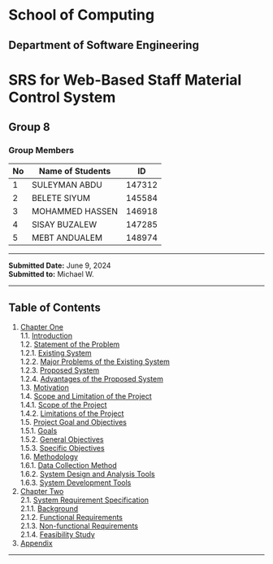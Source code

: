 # School of Computing
## Department of Software Engineering

# SRS for Web-Based Staff Material Control System

## Group 8

### Group Members

| No | Name of Students      | ID     |
|----|-----------------------|--------|
| 1  | SULEYMAN ABDU         | 147312 |
| 2  | BELETE SIYUM          | 145584 |
| 3  | MOHAMMED HASSEN       | 146918 |
| 4  | SISAY BUZALEW         | 147285 |
| 5  | MEBT ANDUALEM         | 148974 |

---

**Submitted Date:** June 9, 2024  
**Submitted to:** Michael W.

---

## Table of Contents

1. [Chapter One](#chapter-one)  
   1.1. [Introduction](#introduction)  
   1.2. [Statement of the Problem](#statement-of-the-problem)  
        1.2.1. [Existing System](#existing-system)  
        1.2.2. [Major Problems of the Existing System](#major-problems-of-the-existing-system)  
        1.2.3. [Proposed System](#proposed-system)  
        1.2.4. [Advantages of the Proposed System](#advantages-of-the-proposed-system)  
   1.3. [Motivation](#motivation)  
   1.4. [Scope and Limitation of the Project](#scope-and-limitation-of-the-project)  
        1.4.1. [Scope of the Project](#scope-of-the-project)  
        1.4.2. [Limitations of the Project](#limitations-of-the-project)  
   1.5. [Project Goal and Objectives](#project-goal-and-objectives)  
        1.5.1. [Goals](#goals)  
        1.5.2. [General Objectives](#general-objectives)  
        1.5.3. [Specific Objectives](#specific-objectives)  
   1.6. [Methodology](#methodology)  
        1.6.1. [Data Collection Method](#data-collection-method)  
        1.6.2. [System Design and Analysis Tools](#system-design-and-analysis-tools)  
        1.6.3. [System Development Tools](#system-development-tools)  
2. [Chapter Two](#chapter-two)  
   2.1. [System Requirement Specification](#system-requirement-specification)  
        2.1.1. [Background](#background)  
        2.1.2. [Functional Requirements](#functional-requirements)  
        2.1.3. [Non-functional Requirements](#non-functional-requirements)  
        2.1.4. [Feasibility Study](#feasibility-study)  
3. [Appendix](#appendix)

---
